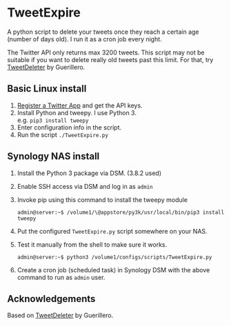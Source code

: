 # TweetExpire

A python script to delete your tweets once they reach a certain age (number of days old). I run it as a cron job every night.

The Twitter API only returns max 3200 tweets. This script may not be suitable if you want to delete really old tweets past this limit. For that, try [TweetDeleter](https://github.com/Guerillero/TweetDeleter) by Guerillero.

## Basic Linux install

1. [Register a Twitter App](https://developer.twitter.com/en/apps) and get the API keys.
2. Install Python and tweepy. I use Python 3.   
    e.g. `pip3 install tweepy`
3. Enter configuration info in the script.
4. Run the script `./TweetExpire.py`

## Synology NAS install

1. Install the Python 3 package via DSM. (3.8.2 used)

2. Enable SSH access via DSM and log in as `admin`

3. Invoke pip using this command to install the tweepy module

    ```
    admin@server:~$ /volume1/\@appstore/py3k/usr/local/bin/pip3 install tweepy
    ```

5. Put the configured `TweetExpire.py` script somewhere on your NAS.

6. Test it manually from the shell to make sure it works.
    ```
    admin@server:~$ python3 /volume1/configs/scripts/TweetExpire.py
    ```
6. Create a cron job (scheduled task) in Synology DSM with the above command to run as `admin` user. 

## Acknowledgements

Based on [TweetDeleter](https://github.com/Guerillero/TweetDeleter) by Guerillero.
